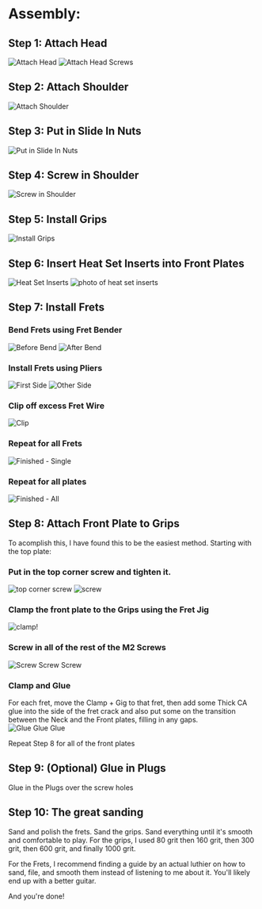 # Assembly:

## Step 1: Attach Head
![Attach Head](./exploded%20views/Step%201a%20-%20Attach%20Head.png)
![Attach Head Screws](./exploded%20views/Step%201b%20-%20Install%20Head%20Screws.png)

## Step 2: Attach Shoulder
![Attach Shoulder](./exploded%20views/Step%202%20-%20Attach%20Shoulder.png)


## Step 3: Put in Slide In Nuts
![Put in Slide In Nuts](./exploded%20views/Step%203%20-%20Put%20in%20all%20of%20the%20Slide%20In%20Nuts.png)

## Step 4: Screw in Shoulder
![Screw in Shoulder](./exploded%20views/Step%204%20-%20Screw%20In%20Shoulder%20to%20Neck.png)

## Step 5: Install Grips
![Install Grips](./exploded%20views/Step%205%20-%20Install%20Grips.png)

## Step 6: Insert Heat Set Inserts into Front Plates
![Heat Set Inserts](./exploded%20views/Step%206%20-%20Insert%20Heat%20Sync%20Inserts%20into%20Front%20Plates.png)
![photo of heat set inserts](./photos/Step%206%20-%20Neck%20Front%20Plate%20-%20Heat%20Set%20Inserts%20Installed.jpg) 

## Step 7: Install Frets

### Bend Frets using Fret Bender
![Before Bend](./photos/Step%207a%20-%20Bend%20Frets%20-%20Before%20Bend.jpg)
![After Bend](./photos/Step%207b%20-%20Bend%20Frets%20-%20After%20Bend.jpg)

### Install Frets using Pliers
![First Side](./photos/Step%207c%20-%20Install%20Fret%20-%20Press%20in%20one%20side.jpg)
![Other Side](./photos/Step%207d%20-%20Install%20Fret%20-%20Press%20in%20other%20side.jpg)

### Clip off excess Fret Wire
![Clip](./photos/Step%207e%20-%20Install%20Fret%20-%20Clip%20off%20End.jpg)

### Repeat for all Frets
![Finished - Single](./photos/Step%207f%20-%20Neck%20Front%20Plate%20-%20Frets%20Installed.jpg)

### Repeat for all plates
![Finished - All](./photos/Step%207g%20-%20Neck%20Front%20Plate%20-%20All%20Frets%20Installed.jpg)

## Step 8: Attach Front Plate to Grips

To acomplish this, I have found this to be the easiest method.  Starting with the top plate: 

### Put in the top corner screw and tighten it. 
![top corner screw](./photos/Step%208a%20-%20Attach%20Front%20Plate%20to%20Grip%20-%20Insert%20M2%20Screw.jpg)
![screw](./photos/Step%208b%20-%20Attach%20Front%20Plate%20to%20Grip%20-%20Tighten%20M2%20Screw.jpg)

### Clamp the front plate to the Grips using the Fret Jig
![clamp!](./photos/Step%208c%20-%20Attach%20Front%20Plate%20to%20Grip%20-%20Clamp%20Jig.jpg)

### Screw in all of the rest of the M2 Screws
![Screw Screw Screw](./photos/Step%208d%20-%20Attach%20Front%20Plate%20to%20Grip%20-%20Insert%20and%20Tighten%20other%20M2%20Screws.jpg)

### Clamp and Glue
For each fret, move the Clamp + Gig to that fret, then add some Thick CA glue into the side of the fret crack and also put some on the transition between the Neck and the Front plates, filling in any gaps.  
![Glue Glue Glue](./photos/Step%208e%20-%20Attach%20Front%20Plate%20to%20Grip%20-%20Glue%20Glue%20Glue.jpg)


Repeat Step 8 for all of the front plates

## Step 9: (Optional) Glue in Plugs 

Glue in the Plugs over the screw holes

## Step 10: The great sanding

Sand and polish the frets.  Sand the grips.  Sand everything until it's smooth and comfortable to play.  For the grips, I used 80 grit then 160 grit, then 300 grit, then 600 grit, and finally 1000 grit.

For the Frets, I recommend finding a guide by an actual luthier on how to sand, file, and smooth them instead of listening to me about it.  You'll likely end up with a better guitar. 

And you're done!  
